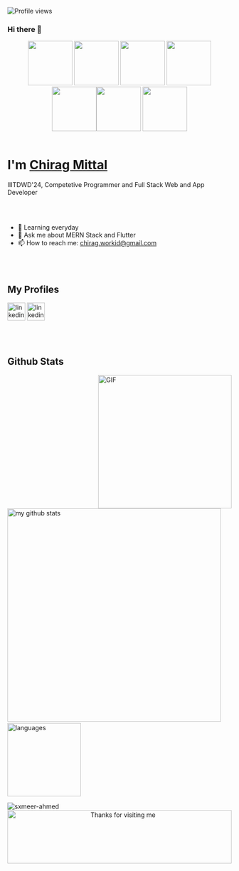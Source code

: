 ![Profile views](https://gpvc.arturio.dev/chiragmittal8011) 
### Hi there 👋
<p align="center">
<!-- <img src="https://github.com/chirag35847/chirag35847/blob/main/images/icons8-python-480.png" width="100"> -->
   <img src="https://github.com/chirag35847/chirag35847/blob/main/images/icons8-c%2B%2B-480.png" width="100">
<img src="https://github.com/chirag35847/chirag35847/blob/main/images/mongodb_original_wordmark_logo_icon_146425.png" width="100">
<img src="https://github.com/chirag35847/chirag35847/blob/main/images/express_try3.png" width="100">
<img src="https://github.com/chirag35847/chirag35847/blob/main/images/reactjs.png" width="100">
<img src="https://github.com/chirag35847/chirag35847/blob/main/images/node_js_new.png" width="100"><img src="https://github.com/chirag35847/chirag35847/blob/main/images/flutter.png" width="100">
<img src="https://github.com/chirag35847/chirag35847/blob/main/images/icons8-git-480.png" width="100">
<!--    <img src="https://github.com/chiragmittal8011/chiragmittal8011/blob/main/images/icons8-jquery-500.png" width="100"> -->
   <br><br> 
</p>
<h1>I'm <a target="blank" href="https://www.linkedin.com/in/chirag35847/">Chirag Mittal</a></h1>
IIITDWD'24, Competetive Programmer and Full Stack Web and App Developer

<br><br>
- 🌱 Learning everyday
- 💬 Ask me about MERN Stack and Flutter 
- 📫 How to reach me: chirag.workid@gmail.com 

<br><br>
## My Profiles
[<img src='https://github.com/chirag35847/chirag35847/blob/main/profiles/linkedin.png' alt='linkedin' height='40'>](https://www.linkedin.com/in/chirag35847/) 
[<img src='https://github.com/chirag35847/chirag35847/blob/main/profiles/leetcode.png' alt='linkedin' height='40'>](https://leetcode.com/chirag1293/)

<br><br>
## Github Stats
<img align="right" alt="GIF" src="https://media.giphy.com/media/VTtANKl0beDFQRLDTh/giphy.gif" height='300px' />  

<img src="https://github-readme-stats.vercel.app/api?username=chirag35847&show_icons=true&line_height=21&theme=gotham" alt="my github stats" width="480"/>&nbsp;
<img src="https://github-readme-stats.vercel.app/api/top-langs/?username=chirag35847&layout=compact&theme=gotham" alt="languages" height="165">

<img src="https://github-readme-streak-stats.herokuapp.com/?user=chirag35847&layout=compact&theme=gotham" alt="sxmeer-ahmed" />


<div align ="center">
<img height="120" alt="Thanks for visiting me" width="100%" src="https://raw.githubusercontent.com/BrunnerLivio/brunnerlivio/master/images/marquee.svg" />
</div>
